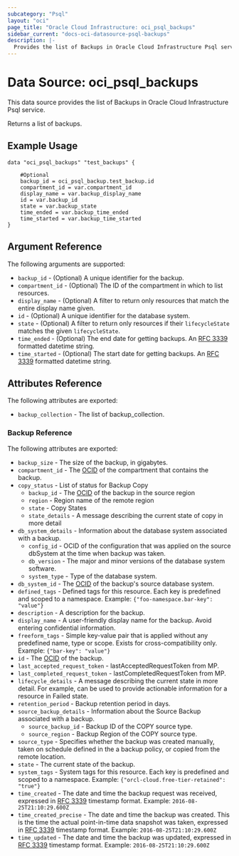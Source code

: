 ```yaml
---
subcategory: "Psql"
layout: "oci"
page_title: "Oracle Cloud Infrastructure: oci_psql_backups"
sidebar_current: "docs-oci-datasource-psql-backups"
description: |-
  Provides the list of Backups in Oracle Cloud Infrastructure Psql service
---
```


# Data Source: oci_psql_backups
This data source provides the list of Backups in Oracle Cloud Infrastructure Psql service.

Returns a list of backups.


## Example Usage

```hcl
data "oci_psql_backups" "test_backups" {

	#Optional
	backup_id = oci_psql_backup.test_backup.id
	compartment_id = var.compartment_id
	display_name = var.backup_display_name
	id = var.backup_id
	state = var.backup_state
	time_ended = var.backup_time_ended
	time_started = var.backup_time_started
}
```

## Argument Reference

The following arguments are supported:

* `backup_id` - (Optional) A unique identifier for the backup.
* `compartment_id` - (Optional) The ID of the compartment in which to list resources.
* `display_name` - (Optional) A filter to return only resources that match the entire display name given.
* `id` - (Optional) A unique identifier for the database system.
* `state` - (Optional) A filter to return only resources if their `lifecycleState` matches the given `lifecycleState`.
* `time_ended` - (Optional) The end date for getting backups. An [RFC 3339](https://tools.ietf.org/rfc/rfc3339) formatted datetime string.
* `time_started` - (Optional) The start date for getting backups. An [RFC 3339](https://tools.ietf.org/rfc/rfc3339) formatted datetime string.


## Attributes Reference

The following attributes are exported:

* `backup_collection` - The list of backup_collection.

### Backup Reference

The following attributes are exported:

* `backup_size` - The size of the backup, in gigabytes.
* `compartment_id` - The [OCID](https://docs.cloud.oracle.com/iaas/Content/General/Concepts/identifiers.htm) of the compartment that contains the backup.
* `copy_status` - List of status for Backup Copy
	* `backup_id` - The [OCID](https://docs.cloud.oracle.com/iaas/Content/General/Concepts/identifiers.htm) of the backup in the source region
	* `region` - Region name of the remote region
	* `state` - Copy States
	* `state_details` - A message describing the current state of copy in more detail
* `db_system_details` - Information about the database system associated with a backup.
	* `config_id` - OCID of the configuration that was applied on the source dbSystem at the time when backup was taken.
	* `db_version` - The major and minor versions of the database system software.
	* `system_type` - Type of the database system.
* `db_system_id` - The [OCID](https://docs.cloud.oracle.com/iaas/Content/General/Concepts/identifiers.htm) of the backup's source database system.
* `defined_tags` - Defined tags for this resource. Each key is predefined and scoped to a namespace. Example: `{"foo-namespace.bar-key": "value"}` 
* `description` - A description for the backup.
* `display_name` - A user-friendly display name for the backup. Avoid entering confidential information.
* `freeform_tags` - Simple key-value pair that is applied without any predefined name, type or scope. Exists for cross-compatibility only. Example: `{"bar-key": "value"}` 
* `id` - The [OCID](https://docs.cloud.oracle.com/iaas/Content/General/Concepts/identifiers.htm) of the backup.
* `last_accepted_request_token` - lastAcceptedRequestToken from MP.
* `last_completed_request_token` - lastCompletedRequestToken from MP.
* `lifecycle_details` - A message describing the current state in more detail. For example, can be used to provide actionable information for a resource in Failed state.
* `retention_period` - Backup retention period in days.
* `source_backup_details` - Information about the Source Backup associated with a backup.
	* `source_backup_id` - Backup ID of the COPY source type.
	* `source_region` - Backup Region of the COPY source type.
* `source_type` - Specifies whether the backup was created manually, taken on schedule defined in the a backup policy, or copied from the remote location.
* `state` - The current state of the backup.
* `system_tags` - System tags for this resource. Each key is predefined and scoped to a namespace. Example: `{"orcl-cloud.free-tier-retained": "true"}` 
* `time_created` - The date and time the backup request was received, expressed in [RFC 3339](https://tools.ietf.org/rfc/rfc3339) timestamp format.  Example: `2016-08-25T21:10:29.600Z` 
* `time_created_precise` - The date and time the backup was created. This is the time the actual point-in-time data snapshot was taken, expressed in [RFC 3339](https://tools.ietf.org/rfc/rfc3339) timestamp format.  Example: `2016-08-25T21:10:29.600Z` 
* `time_updated` - The date and time the backup was updated, expressed in [RFC 3339](https://tools.ietf.org/rfc/rfc3339) timestamp format.  Example: `2016-08-25T21:10:29.600Z` 

